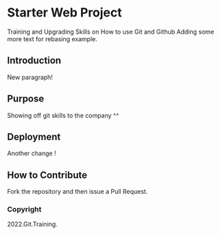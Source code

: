 # Starter Web Project

Training and Upgrading Skills on How to use Git and Github
Adding some more text for rebasing example.

## Introduction

New paragraph!

## Purpose 

Showing off git skills to the company ^^

## Deployment

Another change !

## How to Contribute
Fork the repository and then issue a Pull Request.

### Copyright

2022.Git.Training.